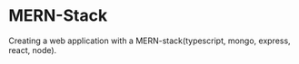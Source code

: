 # MERN-Stack
Creating a web application with a MERN-stack(typescript, mongo, express, react, node).
